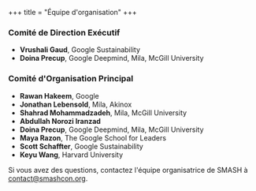 +++
title = "Équipe d'organisation"
+++

### Comité de Direction Exécutif

- **Vrushali Gaud**, Google Sustainability
- **Doina Precup**, Google Deepmind, Mila, McGill University

### Comité d'Organisation Principal

- **Rawan Hakeem**, Google
- **Jonathan Lebensold**, Mila, Akinox
- **Shahrad Mohammadzadeh**, Mila, McGill University
- **Abdullah Norozi Iranzad**
- **Doina Precup**, Google Deepmind, Mila, McGill University
- **Maya Razon**, The Google School for Leaders
- **Scott Schaffter**, Google Sustainability
- **Keyu Wang**, Harvard University

Si vous avez des questions, contactez l'équipe organisatrice de SMASH à contact@smashcon.org.
